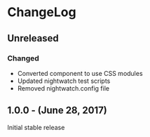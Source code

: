 ChangeLog
=========

Unreleased
----------
### Changed
* Converted component to use CSS modules
* Updated nightwatch test scripts
* Removed nightwatch.config file


1.0.0 - (June 28, 2017)
-----------------
Initial stable release
